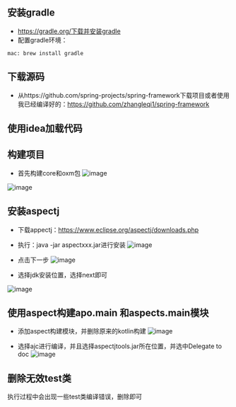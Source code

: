 安装gradle
---
- https://gradle.org/下载并安装gradle
- 配置gradle环境：
```
mac: brew install gradle

```
下载源码
---
- 从https://github.com/spring-projects/spring-framework下载项目或者使用我已经编译好的：https://github.com/zhangleqi1/spring-framework


使用idea加载代码
---


构建项目
---
- 首先构建core和oxm包
![image](http://note.youdao.com/yws/res/21532/37B1F6EC539D4076AF1D9DEB4229F143)

![image](http://note.youdao.com/yws/res/21535/5731FED269434C0F84D23C9E4141E68C)


安装aspectj
---
-  下载appectj：https://www.eclipse.org/aspectj/downloads.php
-  执行：java -jar aspectxxx.jar进行安装
![image](http://note.youdao.com/yws/res/21539/2FC41F3D3F6F4742A03BBB4B868336F4)

- 点击下一步
![image](https://note.youdao.com/src/3CA72DA4D2894B3084E9302B2123785E)

- 选择jdk安装位置，选择next即可

![image](http://note.youdao.com/yws/res/21544/1EF5BD2CCABE4B4E9530C1507FEDD13B)


使用aspect构建apo.main 和aspects.main模块
---
- 添加aspect构建模块，并删除原来的kotlin构建
![image](https://note.youdao.com/src/E22ED81FDE634A5C9C4DF49EBFDE997B)

- 选择ajc进行编译，并且选择aspectjtools.jar所在位置，并选中Delegate to doc
![image](https://note.youdao.com/src/C0E340CD2B704215857D77770C14BB95)

删除无效test类
---
执行过程中会出现一些test类编译错误，删除即可
